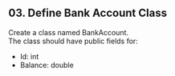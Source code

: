 ## 03. Define Bank Account Class

Create a class named BankAccount.<br>
The class should have public fields for:
- Id: int
- Balance: double
